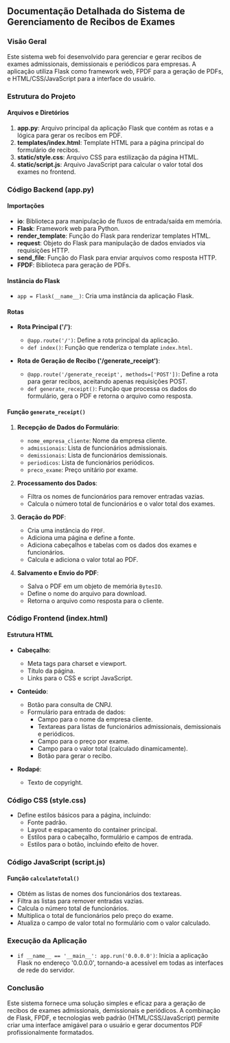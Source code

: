 ## Documentação Detalhada do Sistema de Gerenciamento de Recibos de Exames

### Visão Geral
Este sistema web foi desenvolvido para gerenciar e gerar recibos de exames admissionais, demissionais e periódicos para empresas. A aplicação utiliza Flask como framework web, FPDF para a geração de PDFs, e HTML/CSS/JavaScript para a interface do usuário.

### Estrutura do Projeto

#### Arquivos e Diretórios
1. **app.py**: Arquivo principal da aplicação Flask que contém as rotas e a lógica para gerar os recibos em PDF.
2. **templates/index.html**: Template HTML para a página principal do formulário de recibos.
3. **static/style.css**: Arquivo CSS para estilização da página HTML.
4. **static/script.js**: Arquivo JavaScript para calcular o valor total dos exames no frontend.

### Código Backend (app.py)
#### Importações
- **io**: Biblioteca para manipulação de fluxos de entrada/saída em memória.
- **Flask**: Framework web para Python.
- **render_template**: Função do Flask para renderizar templates HTML.
- **request**: Objeto do Flask para manipulação de dados enviados via requisições HTTP.
- **send_file**: Função do Flask para enviar arquivos como resposta HTTP.
- **FPDF**: Biblioteca para geração de PDFs.

#### Instância do Flask
- `app = Flask(__name__)`: Cria uma instância da aplicação Flask.

#### Rotas
- **Rota Principal ('/')**:
  - `@app.route('/')`: Define a rota principal da aplicação.
  - `def index()`: Função que renderiza o template `index.html`.

- **Rota de Geração de Recibo ('/generate_receipt')**:
  - `@app.route('/generate_receipt', methods=['POST'])`: Define a rota para gerar recibos, aceitando apenas requisições POST.
  - `def generate_receipt()`: Função que processa os dados do formulário, gera o PDF e retorna o arquivo como resposta.

#### Função `generate_receipt()`
1. **Recepção de Dados do Formulário**:
   - `nome_empresa_cliente`: Nome da empresa cliente.
   - `admissionais`: Lista de funcionários admissionais.
   - `demissionais`: Lista de funcionários demissionais.
   - `periodicos`: Lista de funcionários periódicos.
   - `preco_exame`: Preço unitário por exame.

2. **Processamento dos Dados**:
   - Filtra os nomes de funcionários para remover entradas vazias.
   - Calcula o número total de funcionários e o valor total dos exames.

3. **Geração do PDF**:
   - Cria uma instância do `FPDF`.
   - Adiciona uma página e define a fonte.
   - Adiciona cabeçalhos e tabelas com os dados dos exames e funcionários.
   - Calcula e adiciona o valor total ao PDF.

4. **Salvamento e Envio do PDF**:
   - Salva o PDF em um objeto de memória `BytesIO`.
   - Define o nome do arquivo para download.
   - Retorna o arquivo como resposta para o cliente.

### Código Frontend (index.html)
#### Estrutura HTML
- **Cabeçalho**:
  - Meta tags para charset e viewport.
  - Título da página.
  - Links para o CSS e script JavaScript.

- **Conteúdo**:
  - Botão para consulta de CNPJ.
  - Formulário para entrada de dados:
    - Campo para o nome da empresa cliente.
    - Textareas para listas de funcionários admissionais, demissionais e periódicos.
    - Campo para o preço por exame.
    - Campo para o valor total (calculado dinamicamente).
    - Botão para gerar o recibo.

- **Rodapé**:
  - Texto de copyright.

### Código CSS (style.css)
- Define estilos básicos para a página, incluindo:
  - Fonte padrão.
  - Layout e espaçamento do container principal.
  - Estilos para o cabeçalho, formulário e campos de entrada.
  - Estilos para o botão, incluindo efeito de hover.

### Código JavaScript (script.js)
#### Função `calculateTotal()`
- Obtém as listas de nomes dos funcionários dos textareas.
- Filtra as listas para remover entradas vazias.
- Calcula o número total de funcionários.
- Multiplica o total de funcionários pelo preço do exame.
- Atualiza o campo de valor total no formulário com o valor calculado.

### Execução da Aplicação
- `if __name__ == '__main__': app.run('0.0.0.0')`: Inicia a aplicação Flask no endereço '0.0.0.0', tornando-a acessível em todas as interfaces de rede do servidor.

### Conclusão
Este sistema fornece uma solução simples e eficaz para a geração de recibos de exames admissionais, demissionais e periódicos. A combinação de Flask, FPDF, e tecnologias web padrão (HTML/CSS/JavaScript) permite criar uma interface amigável para o usuário e gerar documentos PDF profissionalmente formatados.
